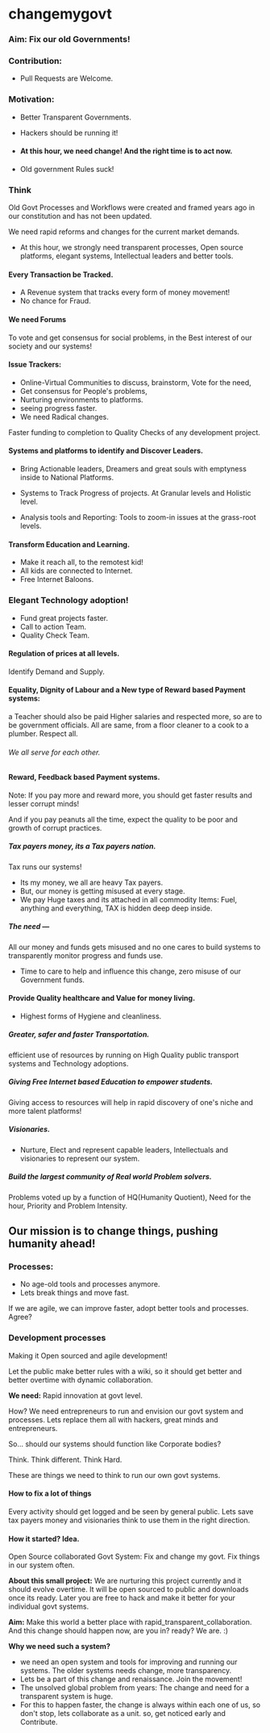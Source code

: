 changemygovt
============


### Aim: Fix our old Governments! 

### Contribution:
- Pull Requests are Welcome.

### Motivation: 
- Better Transparent Governments.
- Hackers should be running it!

- #### At this hour, we need change! And the right time is to act now.

- Old government Rules suck! 

### Think

  Old Govt Processes and Workflows were created and framed years ago in our 
constitution and has not been updated. 

We need rapid reforms and changes for the current market demands.

- At this hour, we strongly need transparent processes, Open source platforms, elegant systems, 
Intellectual leaders and better tools.

#### Every Transaction be Tracked.

- A Revenue system that tracks every form of money movement! 
- No chance for Fraud.

#### We need Forums 
To vote and get consensus for social problems, in the Best interest of our society and our systems!

#### Issue Trackers:
 - Online-Virtual Communities to discuss, brainstorm, Vote for the need, 
 - Get consensus for People's problems, 
 - Nurturing environments to platforms. 
 - seeing progress faster. 
 - We need Radical changes.

Faster funding to completion to Quality Checks of any development project.

#### Systems and platforms to identify and Discover Leaders.

- Bring Actionable leaders, Dreamers and great souls with emptyness inside to National Platforms.

- Systems to Track Progress of projects.
At Granular levels and Holistic level.

- Analysis tools and Reporting:
Tools to zoom-in issues at the grass-root levels.

#### Transform Education and Learning. 
- Make it reach all, to the remotest kid!
- All kids are connected to Internet.
- Free Internet Baloons.

### Elegant Technology adoption!
- Fund great projects faster.
- Call to action Team.
- Quality Check Team.

#### Regulation of prices at all levels. 
Identify Demand and Supply.

#### Equality, Dignity of Labour and a New type of Reward based Payment systems: 

a Teacher should also be paid Higher salaries and respected more, 
so are to be government officials. All are same, from a floor cleaner to a cook to a plumber.
Respect all. 
###### We all serve for each other.

#### Reward, Feedback based Payment systems.

Note: If you pay more and reward more, you should get faster results and lesser corrupt minds! 

And if you pay peanuts all the time, expect the quality to be poor and growth of corrupt practices.

##### Tax payers money, its a Tax payers nation. 

Tax runs our systems!

- Its my money, we all are heavy Tax payers.
- But, our money is getting misused at every stage.
- We pay Huge taxes and its attached in all commodity Items: Fuel, anything and everything, 
TAX is hidden deep deep inside.

##### The need — 

All our money and funds gets misused and no one cares to build systems to transparently monitor progress and 
funds use.

- Time to care to help and influence this change, zero misuse of our Government funds.

#### Provide Quality healthcare and Value for money living.

- Highest forms of Hygiene and cleanliness.

##### Greater, safer and faster Transportation.

efficient use of resources by running on High Quality public transport systems and Technology adoptions.

##### Giving Free Internet based Education to empower students.

Giving access to resources will help in rapid discovery of one's niche and more talent platforms!

##### Visionaries.

- Nurture, Elect and represent capable leaders, Intellectuals and visionaries to represent our system. 

##### Build the largest community of Real world Problem solvers. 

Problems voted up by a function of HQ(Humanity Quotient), Need for the hour, Priority and Problem Intensity.

## Our mission is to change things, pushing humanity ahead!

### Processes:

- No age-old tools and processes anymore. 
- Lets break things and move fast.

If we are agile, we can improve faster, adopt better tools and processes. Agree?

### Development processes 
Making it Open sourced and agile development!

Let the public make better rules with a wiki, so it should get better and better overtime with 
dynamic collaboration.

**We need:** 
Rapid innovation at govt level. 

How? 
We need entrepreneurs to run and envision our govt system and processes.
Lets replace them all with hackers, great minds and entrepreneurs. 

So... should our systems should function like Corporate bodies?

Think. 
Think different. 
Think Hard.

These are things we need to think to run our own govt systems.

#### How to fix a lot of things
Every activity should get logged and be seen by general public.
Lets save tax payers money and visionaries think to use them in the right direction.

#### How it started? Idea.
Open Source collaborated Govt System: Fix and change my govt. 
Fix things in our system often. 

**About this small project:**
We are nurturing this project currently and it should evolve overtime.
It will be open sourced to public and downloads once its ready. 
Later you are free to hack and make it better for your individual govt systems. 

**Aim:**
Make this world a better place with rapid_transparent_collaboration.
And this change should happen now, are you in? ready? 
We are. :)

**Why we need such a system?**

- we need an open system and tools for improving and running our systems. The older systems needs change, more transparency.
- Lets be a part of this change and renaissance. Join the movement! 
- The unsolved global problem from years: The change and need for a transparent system is huge. 
- For this to happen faster, the change is always within each one of us, so don't stop, lets collaborate as a unit. 
so, get noticed early and Contribute. 
